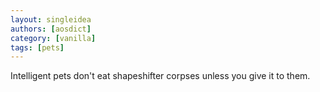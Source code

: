 ```yaml
---
layout: singleidea
authors: [aosdict]
category: [vanilla]
tags: [pets]
---
```

Intelligent pets don't eat shapeshifter corpses unless you give it to them.
